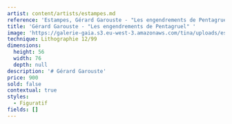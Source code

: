 ```yaml
---
artist: content/artists/estampes.md
reference: 'Estampes, Gérard Garouste - "Les engendrements de Pentagruel"'
title: 'Gérard Garouste - "Les engendrements de Pentagruel" '
image: 'https://galerie-gaia.s3.eu-west-3.amazonaws.com/tina/uploads/estampes/gerard-garouste-les-engendrements-de-pentagruel-1299.jpg'
technique: Lithographie 12/99
dimensions:
  height: 56
  width: 76
  depth: null
description: '# Gérard Garouste'
price: 900
sold: false
contextual: true
styles:
  - Figuratif
fields: []
---
```


